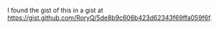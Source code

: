 I found the gist of this in a gist at https://gist.github.com/RoryQ/5de8b9c606b423d62343f69ffa059f6f.
